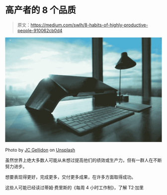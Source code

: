 # 高产者的 8 个品质

> 原文：<https://medium.com/swlh/8-habits-of-highly-productive-people-910062cb0d4>

![](img/06ab04b66534228dfd43ee9afb81cb59.png)

Photo by [JC Gellidon](https://unsplash.com/@jcgellidon?utm_source=medium&utm_medium=referral) on [Unsplash](https://unsplash.com?utm_source=medium&utm_medium=referral)

虽然世界上绝大多数人可能从未想过提高他们的绩效或生产力，但有一群人在不断努力进步。

想要表现得更好，完成更多，交付更多成果，在许多方面取得成功。

这些人可能已经读过蒂姆·费里斯的《每周 4 小时工作制》，了解 T2·加里